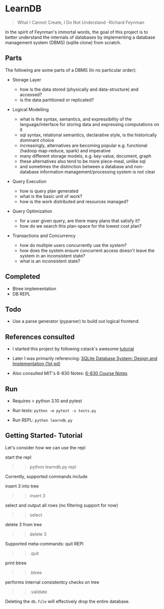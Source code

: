 # LearnDB

> What I Cannot Create, I Do Not Understand -Richard Feynman

In the spirit of Feynman's immortal words, the goal of this project is to better understand the internals of databases by
implementing a database management system (DBMS) (sqlite clone) from scratch.

## Parts

The following are some parts of a DBMS (In no particular order):

- Storage Layer
  - how is the data stored (physically and data-structure) and accessed?
  - is the data partitioned or replicated?

- Logical Modelling
  - what is the syntax, semantics, and expressibility of the language/interface for storing data and expressing computations on it
  - sql syntax, relational semantics, declarative style, is the historically dominant choice
  - increasingly, alternatives are becoming popular e.g. functional (hadoop map-reduce, spark) and imperative
  - many different storage models, e.g. key-value, document, graph
  - these alternatives also tend to be more piece-meal, unlike sql
  - and sometimes the distinction between a database and non-database information management/processing system is not clear

- Query Execution
  - how is query plan generated
  - what is the basic unit of work?
  - how is the work distributed and resources managed?

- Query Optimization
  - for a user given query, are there many plans that satisfy it?
  - how do we search this plan-space for the lowest cost plan?

- Transactions and Concurrency
  - how do multiple users concurrently use the system?
  - how does the system ensure concurrent access doesn't leave the system in an inconsistent state?
  - what is an inconsistent state?


## Completed

- Btree implementation
- DB REPL

## Todo
- Use a parse generator (pyparser) to build out logical frontend.

## References consulted

- I started this project by following cstack's awesome [tutorial](https://cstack.github.io/db_tutorial/)

- Later I was primarily referencing: [SQLite Database System: Design and Implementation (1st ed)](https://books.google.com/books?id=9Z6IQQnX1JEC&source=gbs_similarbooks)

- Also consulted MIT's 6-830 Notes: [6-830 Course Notes](https://ocw.mit.edu/courses/electrical-engineering-and-computer-science/6-830-database-systems-fall-2010)

## Run

- Requires > python 3.10 and pytest
- Run tests:
`python -m pytest -s tests.py`

- Run REPL: `python learndb.py`

## Getting Started- Tutorial

Let's consider how we can use the repl

start the repl

>> python learndb.py repl

Currently, supported commands include

insert 3 into tree 
  
>>  insert 3

select and output all rows (no filtering support for now)

>> select 
  
delete 3 from tree
>> delete 3  

Supported meta-commands:
quit REPl
>> .quit  

print btree
>> .btree  

performs internal consistentcy checks on tree
>> .validate

Deleting the `db.file` will effectively drop the entire database.